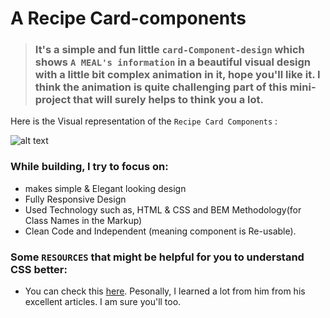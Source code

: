 # **A Recipe Card-components**

> ### It's a simple and fun little `card-Component-design` which shows `A MEAL's information` in a beautiful visual design with a little bit complex animation in it, hope you'll like it. I think the animation is quite challenging part of this mini-project that will surely helps to think you a lot.

Here is the Visual representation of the `Recipe Card Components` :

![alt text](/examples/recipe_card/src/img/Recipe-pizza.png "Recipe Card of a Vegeterian Pizza")

### While building, I try to focus on:

- makes simple & Elegant looking design
- Fully Responsive Design
- Used Technology such as, HTML & CSS and BEM Methodology(for Class Names in the Markup)
- Clean Code and Independent (meaning component is Re-usable).

### Some `RESOURCES` that might be helpful for you to understand CSS better:

- You can check this [here](https://ishadeed.com/). Pesonally, I learned a lot from him from his excellent articles. I am sure you'll too.
